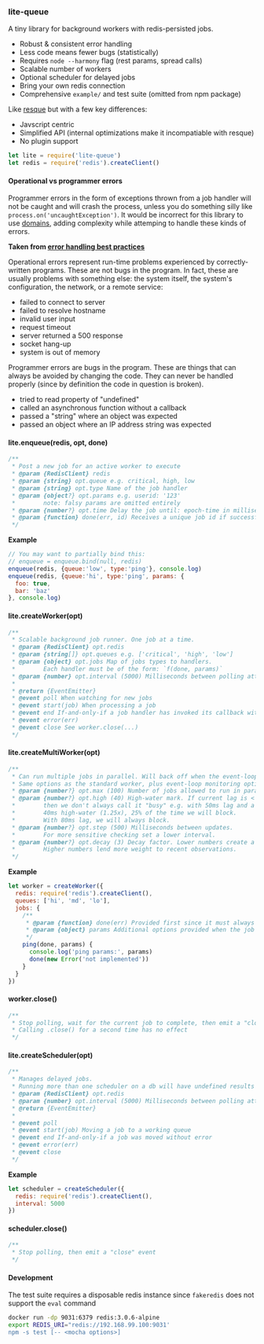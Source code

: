 ### lite-queue
A tiny library for background workers with redis-persisted jobs.
- Robust & consistent error handling
- Less code means fewer bugs (statistically)
- Requires `node --harmony` flag (rest params, spread calls)
- Scalable number of workers
- Optional scheduler for delayed jobs
- Bring your own redis connection
- Comprehensive `example/` and test suite (omitted from npm package)

Like [resque](https://github.com/taskrabbit/node-resque) but with a few key differences:
- Javscript centric
- Simplified API (internal optimizations make it incompatiable with resque)
- No plugin support

```javascript
let lite = require('lite-queue')
let redis = require('redis').createClient()
```

#### Operational vs programmer errors
Programmer errors in the form of exceptions thrown from a job handler will not be caught and will crash the process, unless you do something silly like `process.on('uncaughtException')`. It would be incorrect for this library to use [domains](https://nodejs.org/api/domain.html), adding complexity while attemping to handle these kinds of errors.

**Taken from [error handling best practices](https://www.joyent.com/developers/node/design/errors)**

Operational errors represent run-time problems experienced by correctly-written programs. These are not bugs in the program. In fact, these are usually problems with something else: the system itself, the system's configuration, the network, or a remote service:
- failed to connect to server
- failed to resolve hostname
- invalid user input
- request timeout
- server returned a 500 response
- socket hang-up
- system is out of memory

Programmer errors are bugs in the program. These are things that can always be avoided by changing the code. They can never be handled properly (since by definition the code in question is broken).
- tried to read property of "undefined"
- called an asynchronous function without a callback
- passed a "string" where an object was expected
- passed an object where an IP address string was expected

#### lite.enqueue(redis, opt, done)
```javascript
/**
 * Post a new job for an active worker to execute
 * @param {RedisClient} redis
 * @param {string} opt.queue e.g. critical, high, low
 * @param {string} opt.type Name of the job handler
 * @param {object?} opt.params e.g. userid: '123'
 *        note: falsy params are omitted entirely
 * @param {number?} opt.time Delay the job until: epoch-time in milliseconds
 * @param {function} done(err, id) Receives a unique job id if successful
 */
```

**Example**
```javascript
// You may want to partially bind this:
// enqueue = enqueue.bind(null, redis)
enqueue(redis, {queue:'low', type:'ping'}, console.log)
enqueue(redis, {queue:'hi', type:'ping', params: {
  foo: true,
  bar: 'baz'
}, console.log)
```

#### lite.createWorker(opt)
```javascript
/**
 * Scalable background job runner. One job at a time.
 * @param {RedisClient} opt.redis
 * @param {string[]} opt.queues e.g. ['critical', 'high', 'low']
 * @param {object} opt.jobs Map of jobs types to handlers.
 *        Each handler must be of the form: `f(done, params)`
 * @param {number} opt.interval (5000) Milliseconds between polling attempts
 *
 * @return {EventEmitter}
 * @event poll When watching for new jobs
 * @event start(job) When processing a job
 * @event end If-and-only-if a job handler has invoked its callback without error
 * @event error(err)
 * @event close See worker.close(...)
 */
```

#### lite.createMultiWorker(opt)
```javascript
/**
 * Can run multiple jobs in parallel. Will back off when the event-loop becomes too slow.
 * Same options as the standard worker, plus event-loop monitoring options:
 * @param {number?} opt.max (100) Number of jobs allowed to run in parallel
 * @param {number?} opt.high (40) High-water mark. If current lag is < 2x this value
 *        then we don't always call it "busy" e.g. with 50ms lag and a
 *        40ms high-water (1.25x), 25% of the time we will block.
 *        With 80ms lag, we will always block.
 * @param {number?} opt.step (500) Milliseconds between updates.
 *        For more sensitive checking set a lower interval.
 * @param {number?} opt.decay (3) Decay factor. Lower numbers create a smooth curve.
 *        Higher numbers lend more weight to recent observations.
 */
```

**Example**
```javascript
let worker = createWorker({
  redis: require('redis').createClient(),
  queues: ['hi', 'md', 'lo'],
  jobs: {
    /**
     * @param {function} done(err) Provided first since it must always be used
     * @param {object} params Additional options provided when the job was enqueued
     */
    ping(done, params) {
      console.log('ping params:', params)
      done(new Error('not implemented'))
    }
  }
})
```

#### worker.close()
```javascript
/**
 * Stop polling, wait for the current job to complete, then emit a "close" event
 * Calling .close() for a second time has no effect
 */
```

#### lite.createScheduler(opt)
```javascript
/**
 * Manages delayed jobs.
 * Running more than one scheduler on a db will have undefined results
 * @param {RedisClient} opt.redis
 * @param {number} opt.interval (5000) Milliseconds between polling attempts
 * @return {EventEmitter}
 *
 * @event poll
 * @event start(job) Moving a job to a working queue
 * @event end If-and-only-if a job was moved without error
 * @event error(err)
 * @event close
 */
```

**Example**
```javascript
let scheduler = createScheduler({
  redis: require('redis').createClient(),
  interval: 5000
})
```

#### scheduler.close()
```javascript
/**
 * Stop polling, then emit a "close" event
 */
```

#### Development
The test suite requires a disposable redis instance since `fakeredis` does not support the `eval` command
```sh
docker run -dp 9031:6379 redis:3.0.6-alpine
export REDIS_URI="redis://192.168.99.100:9031'
npm -s test [-- <mocha options>]
```
